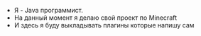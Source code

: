- Я - Java программист.
- На данный момент я делаю свой проект по Minecraft
- И здесь я буду выкладывать плагины которые напишу сам
